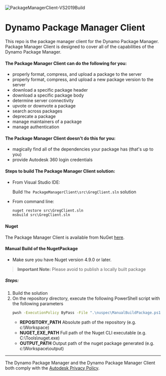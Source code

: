 ![PackageManagerClient-VS2019Build](https://github.com/DynamoDS/PackageManagerClient/workflows/PackageManagerClient-VS2019Build/badge.svg)
# Dynamo Package Manager Client

This repo is the package manager client for the Dynamo Package Manager.  Package Manager Client is designed to cover all of the capabilities of the Dynamo Package Manager.  

#### The Package Manager Client can do the following for you:

* properly format, compress, and upload a package to the server
* properly format, compress, and upload a new package version to the server
* download a specific package header
* download a specific package body
* determine server connectivity
* upvote or downvote a package
* search across packages
* deprecate a package
* manage maintainers of a package
* manage authentication

#### The Package Manager Client doesn't do this for you:

* magically find all of the dependencies your package has (that's up to you)
* provide Autodesk 360 login credentials

#### Steps to build The Package Manager Client solution:

- From Visual Studio IDE:

    Build `The PackageManagerClient\src\GregClient.sln` solution

- From command line:

    ```bat
    nuget restore src\GregClient.sln
    msbuild src\GregClient.sln
    ```

#### Nuget
The Package Manager Client is available from NuGet [here](https://www.nuget.org/packages/Greg/). 

#### Manual Build of the NugetPackage
- Make sure you have Nuget version 4.9.0 or later.
>**Important Note:** Please avoid to publish a locally built package

##### Steps:

1. Build the solution
2. On the repository directory, execute the following PowerShell script with the following parameters
   ```bat
   pwsh -ExecutionPolicy ByPass -File ".\nuspec\ManualBuildPackage.ps1 [REPOSITORY_PATH] [NUGET_EXE_PATH] [OUTPUT_PATH]"
   ```
   - **REPOSITORY_PATH** Absolute path of the repository (e.g. c:\Workspace)
   - **NUGET_EXE_PATH** Full path of the Nuget CLI executable (e.g. C:\Tools\nuget.exe)
   - **OUTPUT_PATH** Output path of the nuget package generated (e.g. c:\Workspace\output)

___

The Dynamo Package Manager and the Dynamo Package Manager Client both comply with the [Autodesk Privacy Policy](https://www.autodesk.com/company/legal-notices-trademarks/privacy-statement).
